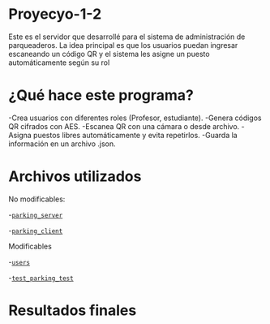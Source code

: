 # Proyecyo-1-2
Este es el servidor que desarrollé para el sistema de administración de parqueaderos. La idea principal es que los usuarios puedan ingresar escaneando un código QR y el sistema les asigne un puesto automáticamente según su rol
# ¿Qué hace este programa?
-Crea usuarios con diferentes roles (Profesor, estudiante).
-Genera códigos QR cifrados con AES.
-Escanea QR con una cámara o desde archivo.
-Asigna puestos libres automáticamente y evita repetirlos.
-Guarda la información en un archivo .json.
# Archivos utilizados
No modificables:

-[`parking_server`](https://github.com/parrado/entrega1-proyecto-1-2025/blob/main/parking_server.py)

-[`parking_client`](https://github.com/parrado/entrega1-proyecto-1-2025/blob/main/parking_client.py)

Modificables

-[`users`](https://github.com/parrado/entrega1-proyecto-1-2025/blob/main/users.pys)

-[`test_parking_test`](https://github.com/parrado/entrega1-proyecto-1-2025/blob/main/test_parking_client.py)

# Resultados finales 

